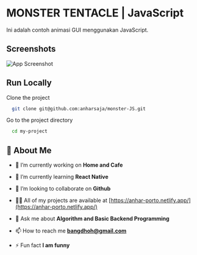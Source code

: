 
# MONSTER TENTACLE  |  JavaScript

Ini adalah contoh animasi GUI menggunakan JavaScript. 


## Screenshots

![App Screenshot](https://i.ibb.co/C9YVQF7/Cuplikan-layar-2023-11-06-230545.png)


## Run Locally

Clone the project

```bash
  git clone git@github.com:anharsaja/monster-JS.git
```

Go to the project directory

```bash
  cd my-project
```


## 🚀 About Me
- 🔭 I’m currently working on **Home and Cafe**

- 🌱 I’m currently learning **React Native**

- 👯 I’m looking to collaborate on **Github**

- 👨‍💻 All of my projects are available at [https://anhar-porto.netlify.app/](https://anhar-porto.netlify.app/)

- 💬 Ask me about **Algorithm and Basic Backend Programming**

- 📫 How to reach me **bangdhoh@gmail.com**

- ⚡ Fun fact **I am funny**